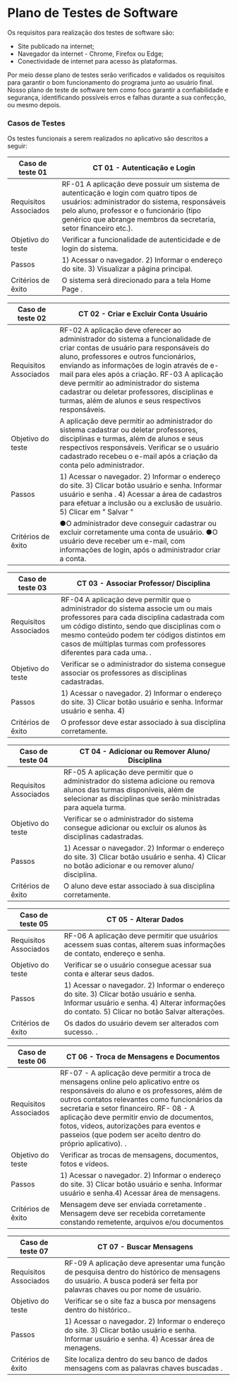 
# Plano de Testes de Software
Os requisitos para realização dos testes de software são:
- Site publicado na internet;
- Navegador da internet - Chrome, Firefox ou Edge;
- Conectividade de internet para acesso às plataformas.

Por meio desse plano de testes serão verificados e validados os requisitos para garantir o bom funcionamento do programa junto ao usuário final. Nosso plano de teste de software tem como foco garantir a confiabilidade e segurança, identificando possíveis erros e falhas durante a sua confecção, ou mesmo depois.
 
### Casos de Testes
Os testes funcionais a serem realizados no aplicativo são descritos a seguir:

|Caso de teste 01     | CT 01 - Autenticação e Login |
|-------|-------------------------
|Requisitos Associados | 	 RF-01  A aplicação deve possuir um sistema de autenticação e login com quatro tipos de usuários: administrador do sistema, responsáveis pelo aluno, professor e o funcionário (tipo genérico que abrange membros da secretaria, setor financeiro etc.).
|Objetivo do teste| Verificar a funcionalidade de autenticidade e de login do sistema. |
|Passos |	1) Acessar o navegador.	2) Informar o endereço do site. 3) Visualizar a página principal. |
|Critérios de êxito| O sistema será direcionado para a tela Home Page . |

|Caso de teste 02     | CT 02 - Criar e Excluir Conta Usuário |
|-------|-------------------------
|Requisitos Associados | 	 RF-02 A aplicação deve oferecer ao administrador do sistema a funcionalidade de criar contas de usuário para responsáveis do aluno, professores e outros funcionários, enviando as informações de login através de e-mail para eles após a criação. RF-03  A aplicação deve permitir ao administrador do sistema cadastrar ou deletar professores, disciplinas e turmas, além de alunos e seus respectivos responsáveis.
|Objetivo do teste|  A aplicação deve permitir ao administrador do sistema cadastrar ou deletar professores, disciplinas e turmas, além de alunos e seus respectivos responsáveis. Verificar se o usuário cadastrado recebeu o e-mail após a criação da conta pelo administrador.|
|Passos |	1) Acessar o navegador.	2) Informar o endereço do site. 3) Clicar botão usuário e senha. Informar usuário e senha  . 4) Acessar a área de cadastros para efetuar a inclusão ou a exclusão de usuário. 5) Clicar em " Salvar "|
|Critérios de êxito| ●O administrador deve conseguir cadastrar ou excluir corretamente uma conta de usuário. ●O usuário deve receber um e-mail, com informações de login, após o administrador criar a conta. |

|Caso de teste 03     | CT 03 - Associar Professor/ Disciplina |
|-------|-------------------------
|Requisitos Associados | 	 RF-04 A aplicação deve permitir que o administrador do sistema associe um ou mais professores para cada disciplina cadastrada com um código distinto, sendo que disciplinas com o mesmo conteúdo podem ter códigos distintos em casos de múltiplas turmas com professores diferentes para cada uma. .
|Objetivo do teste| Verificar se o administrador do sistema consegue associar os professores as disciplinas cadastradas. |
|Passos |	1) Acessar o navegador.	2) Informar o endereço do site. 3) Clicar botão usuário e senha. Informar usuário e senha. 4) |
|Critérios de êxito| O professor deve estar associado à sua disciplina corretamente. |

|Caso de teste 04     | CT 04 -  Adicionar ou Remover Aluno/ Disciplina |
|-------|-------------------------
|Requisitos Associados | 	 RF-05 A aplicação deve permitir que o administrador do sistema adicione ou remova alunos das turmas disponíveis, além de selecionar as disciplinas que serão ministradas para aquela turma.
|Objetivo do teste| Verificar se o administrador do sistema consegue adicionar ou excluir os alunos às disciplinas cadastradas. |
|Passos |	1) Acessar o navegador.	2) Informar o endereço do site. 3) Clicar botão usuário e senha. 4) Clicar no botão adicionar e ou remover aluno/ disciplina. |
|Critérios de êxito| O aluno deve estar associado à sua disciplina corretamente. |

|Caso de teste 05     | CT 05 - Alterar Dados |
|-------|-------------------------
|Requisitos Associados | 	 RF-06  A aplicação deve permitir que usuários acessem suas contas, alterem suas informações de contato, endereço e senha.
|Objetivo do teste| Verificar se o usuário consegue acessar sua conta e alterar seus dados. |
|Passos |	1) Acessar o navegador.	2) Informar o endereço do site. 3) Clicar botão usuário e senha. Informar usuário e senha. 4) Alterar informações do contato. 5) Clicar no botão Salvar alterações.  |
|Critérios de êxito| Os dados do usuário devem ser alterados com sucesso. . |


|Caso de teste 06     | CT 06 - Troca de Mensagens e Documentos |
|-------|-------------------------
|Requisitos Associados | 	 RF-07 - A aplicação deve permitir a troca de mensagens online pelo aplicativo entre os responsáveis do aluno e os professores, além de outros contatos relevantes como funcionários da secretaria e setor financeiro. RF- 08 - A aplicação deve permitir envio de documentos, fotos, vídeos, autorizações para eventos e passeios (que podem ser aceito dentro do próprio aplicativo). .
|Objetivo do teste| Verificar as trocas de mensagens, documentos, fotos e vídeos. |
|Passos |	1) Acessar o navegador.	2) Informar o endereço do site. 3) Clicar botão usuário e senha. Informar usuário e senha.4) Acessar área de mensagens. |
|Critérios de êxito| Mensagem deve ser enviada corretamente . Mensagem deve ser recebida corretamente constando remetente, arquivos e/ou documentos |

|Caso de teste 07     | CT 07 - Buscar Mensagens |
|-------|-------------------------
|Requisitos Associados | 	 RF-09  A aplicação deve apresentar uma função de pesquisa dentro do histórico de mensagens do usuário. A busca poderá ser feita por palavras chaves ou por nome de usuário.
|Objetivo do teste| Verificar se o site faz a busca por mensagens dentro do histórico.. |
|Passos |	1) Acessar o navegador.	2) Informar o endereço do site. 3) Clicar botão usuário e senha. Informar usuário e senha. 4) Acessar área de menagens. |
|Critérios de êxito| Site localiza dentro do seu banco de dados mensagens com as palavras chaves buscadas . |









